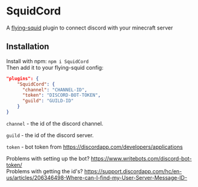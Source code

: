 # SquidCord

A [flying-squid](https://github.com/PrismarineJS/flying-squid) plugin to connect discord with your minecraft server

## Installation

Install with npm: `npm i SquidCord`  
Then add it to your flying-squid config:

```json
"plugins": {
    "SquidCord": {
      "channel": "CHANNEL-ID",
      "token": "DISCORD-BOT-TOKEN",
      "guild": "GUILD-ID"
    }
}
```

`channel` - the id of the discord channel.

`guild` - the id of the discord server.

`token` - bot token from https://discordapp.com/developers/applications

Problems with setting up the bot? https://www.writebots.com/discord-bot-token/  
Problems with getting the id's? https://support.discordapp.com/hc/en-us/articles/206346498-Where-can-I-find-my-User-Server-Message-ID-
